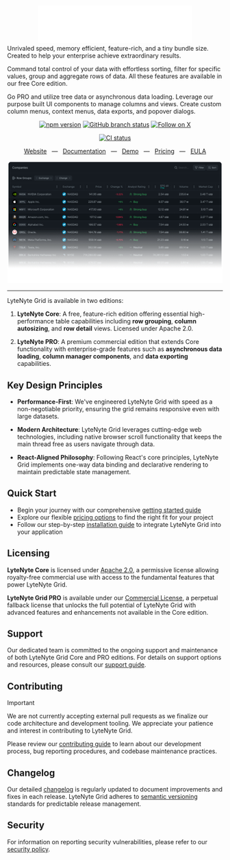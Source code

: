   <div align="center">

  <picture>
    <source media="(prefers-color-scheme: dark)" srcset="./resources/lytenyte-dark.svg"/>
    <source media="(prefers-color-scheme: light)" srcset="./resources/lytenyte-light.svg"/>
    <img width="360" alt="Logo of LyteNyte Grid" src="./resources/lytenyte-dark.svg"/>
  </picture>

</div>
Unrivaled speed, memory efficient, feature-rich, and a tiny bundle size. Created
to help your enterprise achieve extraordinary results.

Command total control of your data with effortless sorting, filter for specific values,
group and aggregate rows of data. All these features are available in our free Core
edition.

Go PRO and utilize tree data or asynchronous data loading. Leverage our purpose built
UI components to manage columns and views. Create custom column menus, context menus,
data exports, and popover dialogs.

<div align="center">

[![npm version](https://img.shields.io/npm/v/@1771technologies/lytenyte-grid-enterprise)](https://www.npmjs.com/package/@1771technologies/lytenyte-grid-enterprise)
[![GitHub branch status](https://img.shields.io/github/checks-status/1771-Technologies/lytenyte/HEAD)](https://github.com/1771-Technologies/lytenyte/HEAD/)
[![Follow on X](https://img.shields.io/twitter/follow/1771tech.svg?label=follow+1771tech)](https://x.com/1771tech)

<!-- [![OpenSSF Best Practices](https://www.bestpractices.dev/projects/TODO/badge)](https://www.bestpractices.dev/projects/TODO) -->

[![CI status](https://github.com/1771-Technologies/lytenyte/actions/workflows/release.yml/badge.svg?branch=main)](https://github.com/1771-Technologies/lytenyte/actions/workflows/release.yml?query=branch%3Amain)

</div>

<div align="center">

<a href="https://1771technologies.com">Website</a> &nbsp;&nbsp;—&nbsp;&nbsp; <a href="https://1771technologies.com/docs/intro-getting-started">Documentation</a> &nbsp;&nbsp;—&nbsp;&nbsp; <a href="https://1771technologeis.com/demo">Demo</a> &nbsp;&nbsp;—&nbsp;&nbsp; <a href="https://1771technologies.com/pricing">Pricing</a> &nbsp;&nbsp;—&nbsp;&nbsp; <a href="https://1771technologies.com/eula">EULA</a>

</div>

![LyteNyte Logo](./resources/grid-snapshot.png)

---

LyteNyte Grid is available in two editions:

1. **LyteNyte Core**: A free, feature-rich edition offering essential high-performance table
   capabilities including **row grouping**, **column autosizing**, and **row detail** views. Licensed under Apache 2.0.

2. **LyteNyte PRO**: A premium commercial edition that extends Core functionality with enterprise-grade
   features such as **asynchronous data loading**, **column manager components**, and **data exporting** capabilities.

## Key Design Principles

- **Performance-First**: We've engineered LyteNyte Grid with speed as a non-negotiable priority,
  ensuring the grid remains responsive even with large datasets.

- **Modern Architecture**: LyteNyte Grid leverages cutting-edge web technologies, including native
  browser scroll functionality that keeps the main thread free as users navigate through data.

- **React-Aligned Philosophy**: Following React's core principles, LyteNyte Grid
  implements one-way data binding and declarative rendering to maintain predictable state management.

## Quick Start

- Begin your journey with our comprehensive [getting started guide](https://www.1771technologies.com/docs/intro-getting-started)
- Explore our flexible [pricing options](https://www.1771technologies.com/pricing) to find the right fit for your project
- Follow our step-by-step [installation guide](https://www.1771technologies.com/docs/intro-installation) to integrate LyteNyte Grid into your application

## Licensing

**LyteNyte Core** is licensed under [Apache 2.0](https://www.apache.org/licenses/LICENSE-2.0), a
permissive license allowing royalty-free commercial use with access to the fundamental features that power LyteNyte Grid.

**LyteNyte Grid PRO** is available under our [Commercial License](https://www.1771technologies.com/eula), a
perpetual fallback license that unlocks the full potential of LyteNyte Grid
with advanced features and enhancements not available in the Core edition.

## Support

Our dedicated team is committed to the ongoing support and maintenance of both LyteNyte Grid Core
and PRO editions. For details on support options and resources,
please consult our [support guide](https://www.1771technologies.com/support).

## Contributing

> [!IMPORTANT]
> We are not currently accepting external pull requests as we finalize our code architecture and
> development tooling. We appreciate your patience and interest in contributing to LyteNyte Grid.

Please review our [contributing guide](./CONTRIBUTING.md) to learn about our development
process, bug reporting procedures, and codebase maintenance practices.

## Changelog

Our detailed [changelog](https://www.1771technologies.com/docs/changelog/changelog) is regularly
updated to document improvements and fixes in each release. LyteNyte Grid
adheres to [semantic versioning](https://semver.org/) standards for predictable release management.

## Security

For information on reporting security vulnerabilities, please refer to our [security policy](./SECURITY.md).
